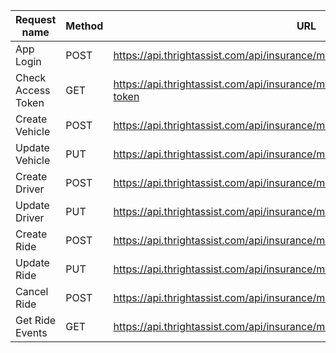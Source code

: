 | Request name       | Method    | URL                                                                              |
|--------------------|-----------|----------------------------------------------------------------------------------|
| App Login          | POST      | https://api.thrightassist.com/api/insurance/modivcare/oauth2/token               |
| Check Access Token | GET       | https://api.thrightassist.com/api/insurance/modivcare/oauth2/check-access-token  |
| Create Vehicle     | POST      | https://api.thrightassist.com/api/insurance/modivcare/TP_ID/vehicles             |
| Update Vehicle     | PUT       | https://api.thrightassist.com/api/insurance/modivcare/TP_ID/vehicles/VEHICLE_ID  |
| Create Driver      | POST      | https://api.thrightassist.com/api/insurance/modivcare/TP_ID/drivers              |
| Update Driver      | PUT       | https://api.thrightassist.com/api/insurance/modivcare/TP_ID/drivers/DRIVER_ID    |
| Create Ride        | POST      | https://api.thrightassist.com/api/insurance/modivcare/TP_ID/ride                 |
| Update Ride        | PUT       | https://api.thrightassist.com/api/insurance/modivcare/TP_ID/ride/RIDE_ID         |
| Cancel Ride        | POST      | https://api.thrightassist.com/api/insurance/modivcare/TP_ID/ride/RIDE_ID/cancel  |
| Get Ride Events    | GET       | https://api.thrightassist.com/api/insurance/modivcare/TP_ID/ride/RIDE_ID/events  |
